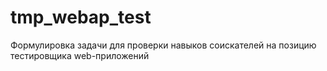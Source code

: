 # tmp_webap_test
Формулировка задачи для проверки навыков соискателей на позицию тестировщика web-приложений

